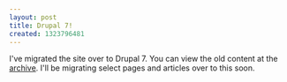 ```yaml
---
layout: post
title: Drupal 7!
created: 1323796481
---
```

I've migrated the site over to Drupal 7. You can view the old content at the <a href="http://archive.0xfeedface.org/">archive</a>. I'll be migrating select pages and articles over to this soon.
